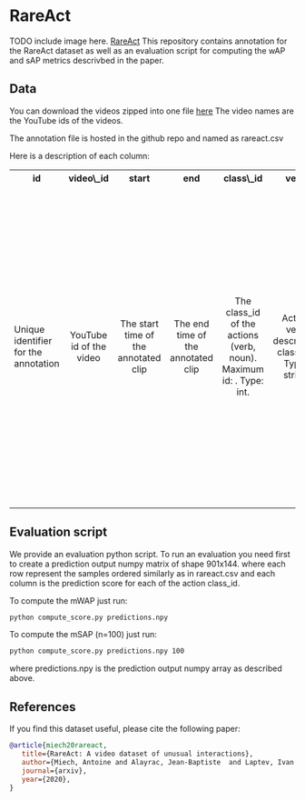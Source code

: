 # RareAct
TODO include image here.
[RareAct](rareact.png)
This repository contains annotation for the RareAct dataset as well as an evaluation script for
computing the wAP and sAP metrics descrivbed in the paper.

## Data

You can download the videos zipped into one file [here](https://www.rocq.inria.fr/cluster-willow/amiech/howto100m/howto100m_captions.zip)
The video names are the YouTube ids of the videos.

The annotation file is hosted in the github repo and named as rareact.csv

Here is a description of each column:

<table><tbody>
<!-- START TABLE -->
<!-- TABLE HEADER -->
<th valign="bottom">id</th>
<th valign="bottom">video\_id</th>
<th valign="bottom">start</th>
<th valign="bottom">end</th>
<th valign="bottom">class\_id</th>
<th valign="bottom">verb</th>
<th valign="bottom">noun</th>
<th valign="bottom">annotation</th>
<!-- TABLE BODY -->
<tr><td align="left">Unique identifier for the annotation</td>
<td align="center">YouTube id of the video</td>
<td align="center">The start time of the annotated clip</td>
<td align="center">The end time of the annotated clip</td>
<td align="center">The class_id of the actions (verb, noun). Maximum id: . Type: int. </td>
<td align="center">Action verb describing class_id. Type: string</td>
<td align="center">Object noun describing class_id. Type: string</td>
<td align="center">Annotation for the given clip and (verb, noun) class. 1: Positive. 2: Hard negative (only verb is right): 3: Hard negative (only noun is right). 4: Hard negative (Both verb and noun are valid but verb is not applied to noun). 0: Negative. Type: integer in [0,1,2,3,4]</td>
</tr>
</tbody></table>

## Evaluation script

We provide an evaluation python script.
To run an evaluation you need first to create a prediction output numpy matrix of shape 901x144.
where each row represent the samples ordered similarly as in rareact.csv and each column is the prediction score for each of the action class_id.

To compute the mWAP just run:

```sh
python compute_score.py predictions.npy 
```

To compute the mSAP (n=100) just run:


```sh
python compute_score.py predictions.npy 100 
```

where predictions.npy is the prediction output numpy array as described above.

## References

If you find this dataset useful, please cite the following paper:

```bibtex
@article{miech20rareact,
   title={RareAct: A video dataset of unusual interactions},
   author={Miech, Antoine and Alayrac, Jean-Baptiste  and Laptev, Ivan and Sivic, Josef and Zisserman, Andrew},
   journal={arxiv},
   year={2020},
}
```
